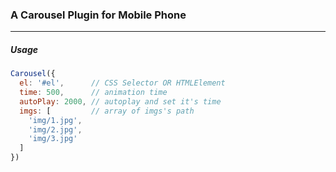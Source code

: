 ### A Carousel Plugin for Mobile Phone

***

##### Usage

```js
Carousel({
  el: '#el',      // CSS Selector OR HTMLElement
  time: 500,      // animation time
  autoPlay: 2000, // autoplay and set it's time
  imgs: [         // array of imgs's path
    'img/1.jpg',
    'img/2.jpg',
    'img/3.jpg'
  ]
})
```